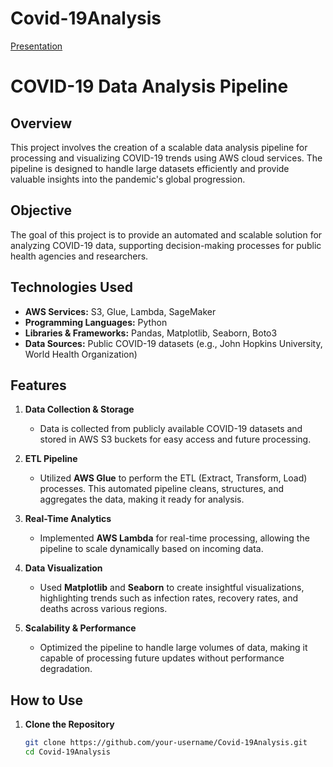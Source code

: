 # Covid-19Analysis

[Presentation](https://youtu.be/CPEK-1heh3A)
# COVID-19 Data Analysis Pipeline

## Overview
This project involves the creation of a scalable data analysis pipeline for processing and visualizing COVID-19 trends using AWS cloud services. The pipeline is designed to handle large datasets efficiently and provide valuable insights into the pandemic's global progression.

## Objective
The goal of this project is to provide an automated and scalable solution for analyzing COVID-19 data, supporting decision-making processes for public health agencies and researchers.

## Technologies Used
- **AWS Services:** S3, Glue, Lambda, SageMaker
- **Programming Languages:** Python
- **Libraries & Frameworks:** Pandas, Matplotlib, Seaborn, Boto3
- **Data Sources:** Public COVID-19 datasets (e.g., John Hopkins University, World Health Organization)

## Features
1. **Data Collection & Storage**  
   - Data is collected from publicly available COVID-19 datasets and stored in AWS S3 buckets for easy access and future processing.

2. **ETL Pipeline**  
   - Utilized **AWS Glue** to perform the ETL (Extract, Transform, Load) processes. This automated pipeline cleans, structures, and aggregates the data, making it ready for analysis.

3. **Real-Time Analytics**  
   - Implemented **AWS Lambda** for real-time processing, allowing the pipeline to scale dynamically based on incoming data.

4. **Data Visualization**  
   - Used **Matplotlib** and **Seaborn** to create insightful visualizations, highlighting trends such as infection rates, recovery rates, and deaths across various regions.

5. **Scalability & Performance**  
   - Optimized the pipeline to handle large volumes of data, making it capable of processing future updates without performance degradation.

## How to Use
1. **Clone the Repository**
   ```bash
   git clone https://github.com/your-username/Covid-19Analysis.git
   cd Covid-19Analysis
